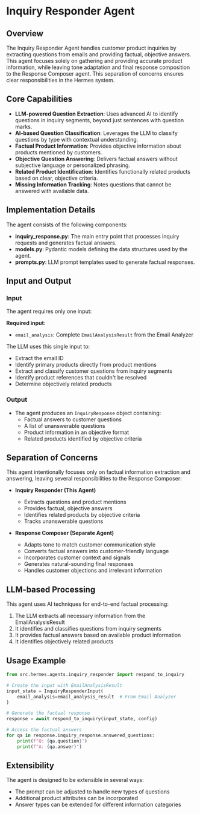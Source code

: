 # Inquiry Responder Agent

## Overview

The Inquiry Responder Agent handles customer product inquiries by extracting questions from emails and providing factual, objective answers. This agent focuses solely on gathering and providing accurate product information, while leaving tone adaptation and final response composition to the Response Composer agent. This separation of concerns ensures clear responsibilities in the Hermes system.

## Core Capabilities

- **LLM-powered Question Extraction**: Uses advanced AI to identify questions in inquiry segments, beyond just sentences with question marks.
- **AI-based Question Classification**: Leverages the LLM to classify questions by type with contextual understanding.
- **Factual Product Information**: Provides objective information about products mentioned by customers.
- **Objective Question Answering**: Delivers factual answers without subjective language or personalized phrasing.
- **Related Product Identification**: Identifies functionally related products based on clear, objective criteria.
- **Missing Information Tracking**: Notes questions that cannot be answered with available data.

## Implementation Details

The agent consists of the following components:

- **inquiry_response.py**: The main entry point that processes inquiry requests and generates factual answers.
- **models.py**: Pydantic models defining the data structures used by the agent.
- **prompts.py**: LLM prompt templates used to generate factual responses.

## Input and Output

### Input
The agent requires only one input:

**Required input:**
- `email_analysis`: Complete `EmailAnalysisResult` from the Email Analyzer

The LLM uses this single input to:
- Extract the email ID
- Identify primary products directly from product mentions
- Extract and classify customer questions from inquiry segments
- Identify product references that couldn't be resolved
- Determine objectively related products

### Output
- The agent produces an `InquiryResponse` object containing:
  - Factual answers to customer questions
  - A list of unanswerable questions
  - Product information in an objective format
  - Related products identified by objective criteria

## Separation of Concerns

This agent intentionally focuses only on factual information extraction and answering, leaving several responsibilities to the Response Composer:

- **Inquiry Responder (This Agent)**
  - Extracts questions and product mentions
  - Provides factual, objective answers
  - Identifies related products by objective criteria
  - Tracks unanswerable questions

- **Response Composer (Separate Agent)**
  - Adapts tone to match customer communication style
  - Converts factual answers into customer-friendly language
  - Incorporates customer context and signals
  - Generates natural-sounding final responses
  - Handles customer objections and irrelevant information

## LLM-based Processing

This agent uses AI techniques for end-to-end factual processing:

1. The LLM extracts all necessary information from the EmailAnalysisResult
2. It identifies and classifies questions from inquiry segments
3. It provides factual answers based on available product information
4. It identifies objectively related products

## Usage Example

```python
from src.hermes.agents.inquiry_responder import respond_to_inquiry

# Create the input with EmailAnalysisResult
input_state = InquiryResponderInput(
    email_analysis=email_analysis_result  # From Email Analyzer
)

# Generate the factual response
response = await respond_to_inquiry(input_state, config)

# Access the factual answers
for qa in response.inquiry_response.answered_questions:
    print(f"Q: {qa.question}")
    print(f"A: {qa.answer}")
```

## Extensibility

The agent is designed to be extensible in several ways:
- The prompt can be adjusted to handle new types of questions
- Additional product attributes can be incorporated
- Answer types can be extended for different information categories 